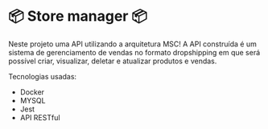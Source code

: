 # :package: Store manager :package:

Neste projeto uma API utilizando a arquitetura MSC!
A API construída é um sistema de gerenciamento de vendas no formato dropshipping em que será possível criar, visualizar, deletar e atualizar produtos e vendas.

Tecnologias usadas:
* Docker
* MYSQL
* Jest
* API RESTful